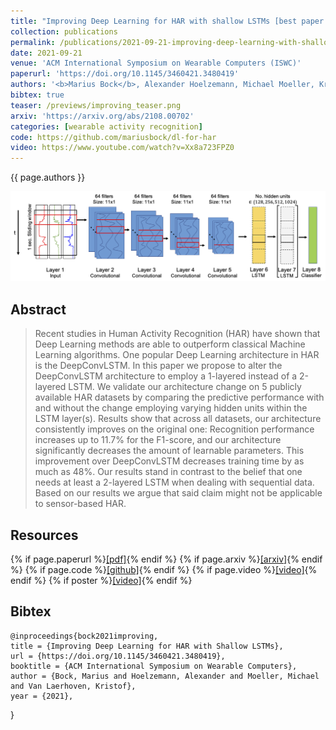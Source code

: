 ```yaml
---
title: "Improving Deep Learning for HAR with shallow LSTMs [best paper award]"
collection: publications
permalink: /publications/2021-09-21-improving-deep-learning-with-shallow-lstms
date: 2021-09-21
venue: 'ACM International Symposium on Wearable Computers (ISWC)'
paperurl: 'https://doi.org/10.1145/3460421.3480419'
authors: '<b>Marius Bock</b>, Alexander Hoelzemann, Michael Moeller, Kristof Van Laerhoven'
bibtex: true
teaser: /previews/improving_teaser.png
arxiv: 'https://arxiv.org/abs/2108.00702'
categories: [wearable activity recognition]
code: https://github.com/mariusbock/dl-for-har
video: https://www.youtube.com/watch?v=Xx8a723FPZ0
---
```


{{ page.authors }}

<img class="pub_teaser" src="../images/previews/improving.png" alt="Teaser Image" title="teaser" />

## Abstract

> Recent studies in Human Activity Recognition (HAR) have shown that Deep Learning methods are able to outperform classical Machine Learning algorithms. One popular Deep Learning architecture in HAR is the DeepConvLSTM. In this paper we propose to alter the DeepConvLSTM architecture to employ a 1-layered instead of a 2-layered LSTM. We validate our architecture change on 5 publicly available HAR datasets by comparing the predictive performance with and without the change employing varying hidden units within the LSTM layer(s). Results show that across all datasets, our architecture consistently improves on the original one: Recognition performance increases up to 11.7% for the F1-score, and our architecture significantly decreases the amount of learnable parameters. This improvement over DeepConvLSTM decreases training time by as much as 48%. Our results stand in contrast to the belief that one needs at least a 2-layered LSTM when dealing with sequential data. Based on our results we argue that said claim might not be applicable to sensor-based HAR.

## Resources

{% if page.paperurl %}<a href=" {{ page.paperurl }} ">[pdf]</a>{% endif %} {% if page.arxiv %}<a href=" {{ page.arxiv }} ">[arxiv]</a>{% endif %} {% if page.code %}<a href=" {{ page.code }} ">[github]</a>{% endif %} {% if page.video %}<a href=" {{ page.video }} ">[video]</a>{% endif %} {% if poster %}<a href=" {{ page.poster }} ">[video]</a>{% endif %}

## Bibtex

    @inproceedings{bock2021improving,
	title = {Improving Deep Learning for HAR with Shallow LSTMs},
	url = {https://doi.org/10.1145/3460421.3480419},
	booktitle = {ACM International Symposium on Wearable Computers},
	author = {Bock, Marius and Hoelzemann, Alexander and Moeller, Michael and Van Laerhoven, Kristof},
	year = {2021},
}

